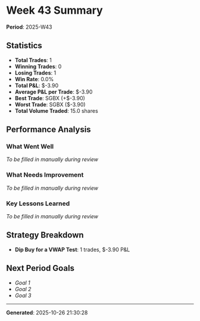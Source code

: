 # Week 43 Summary

**Period**: 2025-W43

## Statistics

- **Total Trades**: 1
- **Winning Trades**: 0
- **Losing Trades**: 1
- **Win Rate**: 0.0%
- **Total P&L**: $-3.90
- **Average P&L per Trade**: $-3.90
- **Best Trade**: SGBX (+$-3.90)
- **Worst Trade**: SGBX ($-3.90)
- **Total Volume Traded**: 15.0 shares

## Performance Analysis

### What Went Well

_To be filled in manually during review_

### What Needs Improvement

_To be filled in manually during review_

### Key Lessons Learned

_To be filled in manually during review_

## Strategy Breakdown

- **Dip Buy for a VWAP Test**: 1 trades, $-3.90 P&L

## Next Period Goals

- _Goal 1_
- _Goal 2_
- _Goal 3_

---

**Generated**: 2025-10-26 21:30:28
